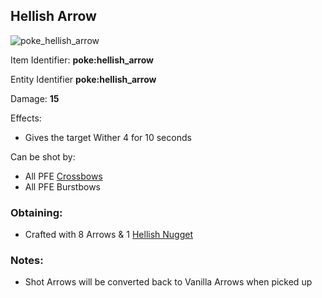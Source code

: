 ## Hellish Arrow
![poke_hellish_arrow](https://github.com/ItsMePok/PFE/assets/136857747/a6c09bd7-f296-4844-ba2b-f226de5eb8a3)

Item Identifier: **poke:hellish_arrow**

Entity Identifier **poke:hellish_arrow**

Damage: **15**

Effects:
* Gives the target Wither 4 for 10 seconds

Can be shot by:
* All PFE [Crossbows](https://github.com/ItsMePok/PFE/wiki/Weapons#crossbows)
* All PFE Burstbows

### Obtaining:
* Crafted with 8 Arrows & 1 [Hellish Nugget](https://github.com/ItsMePok/PFE/wiki/Hellish-Nugget)

### Notes:
* Shot Arrows will be converted back to Vanilla Arrows when picked up